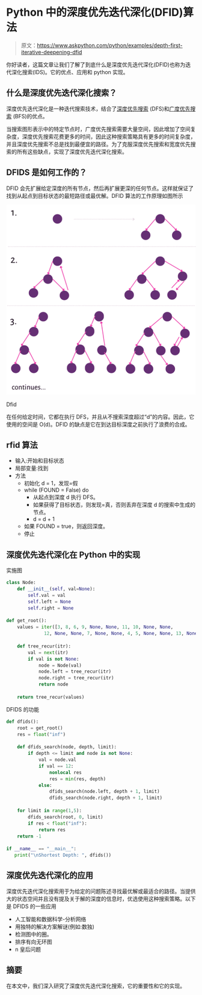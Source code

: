 # Python 中的深度优先迭代深化(DFID)算法

> 原文：<https://www.askpython.com/python/examples/depth-first-iterative-deepening-dfid>

你好读者，这篇文章让我们了解了到底什么是深度优先迭代深化(DFID)也称为迭代深化搜索(IDS)。它的优点、应用和 python 实现。

## 什么是深度优先迭代深化搜索？

深度优先迭代深化是一种迭代搜索技术，结合了[深度优先搜索](https://www.askpython.com/python/examples/depth-first-search-algorithm) (DFS)和[广度优先搜索](https://www.askpython.com/python/examples/breadth-first-search-graph) (BFS)的优点。

当搜索图形表示中的特定节点时，广度优先搜索需要大量空间，因此增加了空间复杂度，深度优先搜索花费更多的时间，因此这种搜索策略具有更多的时间复杂度，并且深度优先搜索不总是找到最便宜的路径。为了克服深度优先搜索和宽度优先搜索的所有这些缺点，实现了深度优先迭代深化搜索。

## DFIDS 是如何工作的？

DFID 会先扩展给定深度的所有节点，然后再扩展更深的任何节点。这样就保证了找到从起点到目标状态的最短路径或最优解。DFID 算法的工作原理如图所示

![Dfid](img/b7d1949f6e2561a4706297637c4320c7.png)

Dfid

在任何给定时间，它都在执行 DFS，并且从不搜索深度超过“d”的内容。因此，它使用的空间是 O(d)。DFID 的缺点是它在到达目标深度之前执行了浪费的合成。

## rfid 算法

*   输入:开始和目标状态
*   局部变量:找到
*   方法
    *   初始化 d = 1，发现=假
    *   while (FOUND = False) do
        *   从起点到深度 d 执行 DFS。
        *   如果获得了目标状态，则发现=真，否则丢弃在深度 d 的搜索中生成的节点。
        *   d = d + 1
    *   如果 FOUND = true，则返回深度。
    *   停止

## 深度优先迭代深化在 Python 中的实现

实施图

```py
class Node:
    def __init__(self, val=None):
        self.val = val
        self.left = None
        self.right = None

def get_root():
    values = iter([3, 8, 6, 9, None, None, 11, 10, None, None,
              12, None, None, 7, None, None, 4, 5, None, None, 13, None, None])

    def tree_recur(itr):
        val = next(itr)
        if val is not None:
            node = Node(val)
            node.left = tree_recur(itr)
            node.right = tree_recur(itr)
            return node

    return tree_recur(values)

```

DFIDS 的功能

```py
def dfids():
    root = get_root()
    res = float("inf")

    def dfids_search(node, depth, limit):
        if depth <= limit and node is not None:
            val = node.val
            if val == 12:
                nonlocal res
                res = min(res, depth)
            else:
                dfids_search(node.left, depth + 1, limit)
                dfids_search(node.right, depth + 1, limit)

    for limit in range(1,5):
        dfids_search(root, 0, limit)
        if res < float("inf"):
            return res
    return -1

if __name__ == "__main__":
   print("\nShortest Depth: ", dfids())

```

## 深度优先迭代深化的应用

深度优先迭代深化搜索用于为给定的问题陈述寻找最优解或最适合的路径。当提供大的状态空间并且没有提及关于解的深度的信息时，优选使用这种搜索策略。以下是 DFIDS 的一些应用

*   人工智能和数据科学-分析网络
*   用独特的解决方案解谜(例如:数独)
*   检测图中的圈。
*   排序有向无环图
*   n 皇后问题

## 摘要

在本文中，我们深入研究了深度优先迭代深化搜索，它的重要性和它的实现。